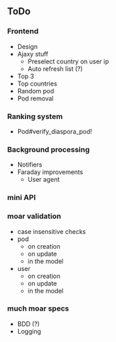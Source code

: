 ## ToDo

### Frontend

- Design
- Ajaxy stuff
  - Preselect country on user ip
  - Auto refresh list (?)
- Top 3
- Top countries
- Random pod
- Pod removal

### Ranking system

- Pod#verify_diaspora_pod!

### Background processing

- Notifiers
- Faraday improvements
  - User agent

### mini API

### moar validation

- case insensitive checks
- pod
  - on creation
  - on update
  - in the model
- user
  - on creation
  - on update
  - in the model

### much moar specs

- BDD (?)
- Logging
